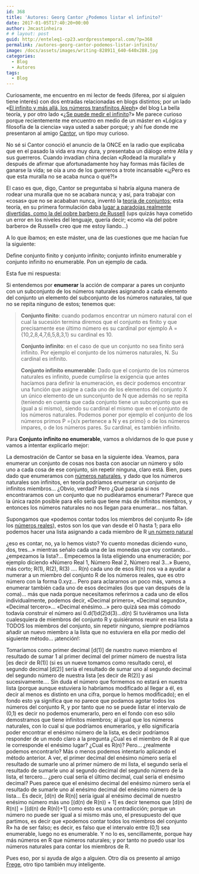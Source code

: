 ```yaml
---
id: 368
title: 'Autores: Georg Cantor ¿Podemos listar el infinito?'
date: 2017-01-05T17:40:20+00:00
author: Jmcastinheira
# # layout: post
guid: http://enteleq1-cp23.wordpresstemporal.com/?p=368
permalink: /autores-georg-cantor-podemos-listar-infinito/
image: /docs/assets/images/writing-828911_640-640x288.jpg
categories:
  - Blog
  - Autores
tags:
  - Blog
---
```

Curiosamente, me encuentro en mi lector de feeds (liferea, por si alguien tiene interés) con dos entradas relacionadas en blogs distintos; por un lado «[El infinito y más allá, los números transfinitos Aleph](http://labellateoria.blogspot.com/2009/12/el-infinito-y-mas-alla-los-numeros.html)» del blog La bella teoría, y por otro lado «¿[Se puede medir el infinito](http://www.genciencia.com/matematicas/se-puede-medir-el-infinito-i)?» Me parece curioso porque recientemente me encuentro en medio de un máster en «Lógica y filosofía de la ciencia» vaya usted a saber porqué; y ahí fue donde me presentaron al amigo [Cantor](http://es.wikipedia.org/wiki/Georg_Cantor), un tipo muy curioso.

No sé si Cantor conoció el anuncio de la ONCE en la radio que explicaba que en el pasado la vida era muy dura, y presentaba un diálogo entre Atila y sus guerreros. Cuando invadían china decían «¡Rodead la muralla!» y después de afirmar que afortunadamente hoy hay formas más fáciles de ganarse la vida; se oía a uno de los guerreros a trote incansable «¡¿Pero es que esta muralla no se acaba nunca o qué?!»

El caso es que, digo, Cantor se preguntaba si habría alguna manera de rodear una muralla que no se acabara nunca; y así, para trabajar con «cosas» que no se acababan nunca, inventó la [teoría de conjuntos](http://es.wikipedia.org/wiki/Teor%C3%ADa_de_conjuntos); esta teoría, en su primera formulación daba [lugar a paradojas realmente divertidas, como la del pobre barbero de Russell](http://es.wikipedia.org/wiki/Paradoja_de_Russell) (ups quizás haya cometido un error en los niveles del lenguaje, quería decir; «como «la del pobre barbero» de Russell» creo que me estoy liando&#8230;)

A lo que íbamos; en este máster, una de las cuestiones que me hacían fue la siguiente:

Define conjunto finito y conjunto infinito; conjunto infinito enumerable y conjunto infinito no enumerable. Pon un ejemplo de cada.

Esta fue mi respuesta:

Si entendemos por **enumerar** la acción de comparar a pares un conjunto con un subconjunto de los números naturales asignando a cada elemento del conjunto un elemento del subconjunto de los números naturales, tal que no se repita ninguno de estos; tenemos que:

> **Conjunto finito**: cuando podamos encontrar un número natural con el cual la sucesión termina diremos que el conjunto es finito y que precisamente ese último número es su cardinal por ejemplo A ={10,2,8,4,7,6,5,8,3,1} su cardinal es 10.
> 
> **Conjunto infinito**: en el caso de que un conjunto no sea finito será infinito. Por ejemplo el conjunto de los números naturales, N. Su cardinal es infinito.
> 
> **Conjunto infinito enumerable**: Dado que el conjunto de los números naturales es infinito, puede cumplirse la exigencia que antes hacíamos para definir la enumeración, es decir podemos encontrar una función que asigne a cada uno de los elementos del conjunto X un único elemento de un sunconjunto de N que además no se repita (teniendo en cuenta que cada conjunto tiene un subconjunto que es igual a si mismo), siendo su cardinal el mismo que en el conjunto de los números naturales. Podemos poner por ejemplo el conjunto de los números primos P ={x/x pertenece a N y es primo} o de los números impares, o de los números pares. Su cardinal, es también infinito.

Para **Conjunto infinito no enumerable**, vamos a olvidarnos de lo que puse y vamos a intentar explicarlo mejor:

La demostración de Cantor se basa en la siguiente idea. Veamos, para enumerar un conjunto de cosas nos basta con asociar un número y sólo uno a cada cosa de ese conjunto, sin repetir ninguna, claro está. Bien, pues dado que enumeramos con [números naturales](http://es.wikipedia.org/wiki/N%C3%BAmero_natural), y dado que los números naturales son infinitos, en teoría podríamos enumerar un conjunto de infinitos miembros&#8230; ¿Obvio, verdad? Pero ¿Qué pasaría si nos encontraramos con un conjunto que no pudiéaramos enumerar? Parece que la única razón posible para ello sería que tiene más de infinitos miembros, y entonces los números naturales no nos llegan para enumerar&#8230; nos faltan.

Supongamos que «podemos contar todos los miembros del conjunto R» (de los [números reales](http://es.wikipedia.org/wiki/N%C3%BAmero_real)), estos son los que van desde el 0 hasta 1; para ello podemos hacer una lista asignando a cada miembro de R [un número natural](http://es.wikipedia.org/wiki/N%C3%BAmero_natural)

¿eso es contar, no, ya lo hemos visto? Yo cuento monedas diciendo «uno, dos, tres&#8230;» mientras señalo cada una de las monedas que voy contando&#8230; ¿empezamos la lista?&#8230; Empecemos la lista eligiendo una enumeración; por ejemplo diciendo «Número Real 1, Número Real 2, Número real 3&#8230;» Bueno, más corto; R(1), R(2), R(3) …. R(n) cada uno de esos R(n) nos va a ayudar a numerar a un miembro del conjunto R de los números reales, que es otro número con la forma 0.xyz&#8230; Pero para aclararnos un poco más, vamos a enumerar también cada uno de esos decimales (los que van después de la coma)&#8230; más que nada porque necesitamos referirnos a cada uno de ellos individualmente, podemos decir, «Decimal primero», «Decimal segundo», «Decimal tercero»&#8230; «Decimal enésimo&#8230;» pero quizá sea más cómodo todavía construir el número así 0.d(1)d(2)d(3)&#8230;d(n) Si tuviéramos una lista cualesquiera de miembros del conjunto R y quisiéramos reunir en esa lista a TODOS los miembros del conjunto, sin repetir ninguno, siempre podríamos añadir un nuevo miembro a la lista que no estuviera en ella por medio del siguiente método&#8230; ¡atención!:

Tomaríamos como primer decimal \[d(1)] de nuestro nuevo miembro el resultado de sumar 1 al primer decimal del primer número de nuestra lista [es decir de R(1)\] (si es un nueve tomamos como resultado cero), el segundo decimal [d(2)] sería el resultado de sumar uno al segundo decimal del segundo número de nuestra lista [es decir de R(2)] y así sucesivamente&#8230;. Sin duda el número que formemos no estará en nuestra lista (porque aunque estuviera lo habríamos modificado al llegar a él, es decir al menos es distinto en una cifra, porque lo hemos modificado); en el fondo esto ya significa que no parece que podamos agotar todos los números del conjunto R, y por tanto que no se puede listar el intervalo de (0,1) es decir no podemos enumerarlo, pero en el fondo con eso sólo demostramos que tiene infinitos miembros; al igual que los números naturales, con lo cual sí que podríamos enumerarlos, y ello significaría poder encontrar el enésimo número de la lista, es decir podríamos responder de un modo claro a la pregunta ¿Cual es el miembro de R al que le corresponde el enésimo lugar? ¿Cual es R(n)? Pero&#8230; ¿realmente podemos encontrarlo? Más o menos podemos intentarlo aplicando el método anterior. A ver, el primer decimal del enésimo número sería el resultado de sumarle uno al primer número de mi lista, el segundo sería el resultado de sumarle uno al segundo decimal del segundo número de la lista, el tercero&#8230; ¿pero cual sería el último decimal, cual sería el enésimo decimal? Pues parece que el enésimo decimal del enésimo número sería el resultado de sumarle uno al enésimo decimal del enésimo número de la lista&#8230; Es decir, [d(n) de R(n)] sería igual al enésimo decimal de nuestro enésimo número más uno [(d(n) de R(n)) + 1] es decir tenemos que [d(n) de R(n)] = [(d(n) de R(n))+1] como esto es una contradicción; porque un número no puede ser igual a si mismo más uno, el presupuesto del que partimos, es decir que «podemos contar todos los miembros del conjunto R» ha de ser falso; es decir, es falso que el intervalo entre (0,1) sea enumerable, luego no es enumerable. Y no lo es, sencillamente, porque hay más números en R que números naturales; y por tanto no puedo usar los números naturales para contar los miembros de R.

Pues eso, por si ayuda de algo a alguien. Otro día os presento al amigo [Frege](http://es.wikipedia.org/wiki/Gottlob_Frege), otro tipo también muy inteligente.